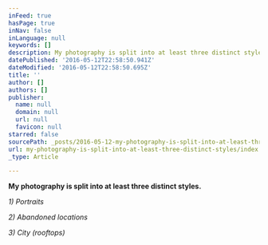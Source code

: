 ```yaml
---
inFeed: true
hasPage: true
inNav: false
inLanguage: null
keywords: []
description: My photography is split into at least three distinct styles.
datePublished: '2016-05-12T22:58:50.941Z'
dateModified: '2016-05-12T22:58:50.695Z'
title: ''
author: []
authors: []
publisher:
  name: null
  domain: null
  url: null
  favicon: null
starred: false
sourcePath: _posts/2016-05-12-my-photography-is-split-into-at-least-three-distinct-styles.md
url: my-photography-is-split-into-at-least-three-distinct-styles/index.html
_type: Article

---
```

**My photography is split into at least three distinct styles.**

_1) Portraits_

_2) Abandoned locations_

_3) City (rooftops)_